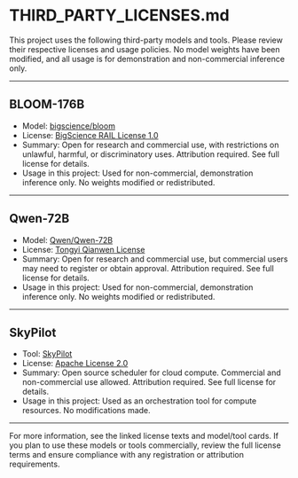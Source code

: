 # THIRD_PARTY_LICENSES.md

This project uses the following third-party models and tools. Please review their respective licenses and usage policies. No model weights have been modified, and all usage is for demonstration and non-commercial inference only.

---

## BLOOM-176B
- Model: [bigscience/bloom](https://huggingface.co/bigscience/bloom)
- License: [BigScience RAIL License 1.0](https://huggingface.co/spaces/bigscience/license)
- Summary: Open for research and commercial use, with restrictions on unlawful, harmful, or discriminatory uses. Attribution required. See full license for details.
- Usage in this project: Used for non-commercial, demonstration inference only. No weights modified or redistributed.

---

## Qwen-72B
- Model: [Qwen/Qwen-72B](https://huggingface.co/Qwen/Qwen-72B)
- License: [Tongyi Qianwen License](https://huggingface.co/Qwen/Qwen-72B/blob/main/LICENSE)
- Summary: Open for research and commercial use, but commercial users may need to register or obtain approval. Attribution required. See full license for details.
- Usage in this project: Used for non-commercial, demonstration inference only. No weights modified or redistributed.

---

## SkyPilot
- Tool: [SkyPilot](https://github.com/skypilot-org/skypilot)
- License: [Apache License 2.0](https://github.com/skypilot-org/skypilot/blob/master/LICENSE)
- Summary: Open source scheduler for cloud compute. Commercial and non-commercial use allowed. Attribution required. See full license for details.
- Usage in this project: Used as an orchestration tool for compute resources. No modifications made.

---

For more information, see the linked license texts and model/tool cards. If you plan to use these models or tools commercially, review the full license terms and ensure compliance with any registration or attribution requirements.
